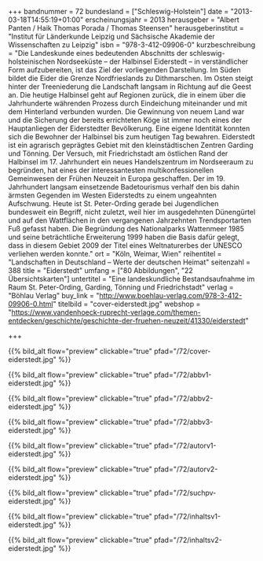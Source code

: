 +++
bandnummer = 72
bundesland = ["Schleswig-Holstein"]
date = "2013-03-18T14:55:19+01:00"
erscheinungsjahr = 2013
herausgeber = "Albert Panten / Haik Thomas Porada / Thomas Steensen"
herausgeberinstitut = "Institut für Länderkunde Leipzig und Sächsische Akademie der Wissenschaften zu Leipzig"
isbn = "978-3-412-09906-0"
kurzbeschreibung = "Die Landeskunde eines bedeutenden Abschnitts der schleswig-holsteinischen Nordseeküste – der Halbinsel Eiderstedt – in verständlicher Form aufzubereiten, ist das Ziel der vorliegenden Darstellung. Im Süden bildet die Eider die Grenze Nordfrieslands zu Dithmarschen. Im Osten steigt hinter der Treeniederung die Landschaft langsam in Richtung auf die Geest an. Die heutige Halbinsel geht auf Regionen zurück, die in einem über die Jahrhunderte währenden Prozess durch Eindeichung miteinander und mit dem Hinterland verbunden wurden. Die Gewinnung von neuem Land war und die Sicherung der bereits errichteten Köge ist immer noch eines der Hauptanliegen der Eiderstedter Bevölkerung. Eine eigene Identität konnten sich die Bewohner der Halbinsel bis zum heutigen Tag bewahren. Eiderstedt ist ein agrarisch geprägtes Gebiet mit den kleinstädtischen Zentren Garding und Tönning. Der Versuch, mit Friedrichstadt am östlichen Rand der Halbinsel im 17. Jahrhundert ein neues Handelszentrum im Nordseeraum zu begründen, hat eines der interessantesten multikonfessionellen Gemeinwesen der Frühen Neuzeit in Europa geschaffen. Der im 19. Jahrhundert langsam einsetzende Badetourismus verhalf den bis dahin ärmsten Gegenden im Westen Eiderstedts zu einem ungeahnten Aufschwung. Heute ist St. Peter-Ording gerade bei Jugendlichen bundesweit ein Begriff, nicht zuletzt, weil hier im ausgedehnten Dünengürtel und auf den Wattflächen in den vergangenen Jahrzehnten Trendsportarten Fuß gefasst haben. Die Begründung des Nationalparks Wattenmeer 1985 und seine beträchtliche Erweiterung 1999 haben die Basis dafür gelegt, dass in diesem Gebiet 2009 der Titel eines Weltnaturerbes der UNESCO verliehen werden konnte."
ort = "Köln, Weimar, Wien"
reihentitel = "Landschaften in Deutschland – Werte der deutschen Heimat"
seitenzahl = 388
title = "Eiderstedt"
umfang = ["80 Abbildungen", "22 Übersichtskarten"]
untertitel = "Eine landeskundliche Bestandsaufnahme im Raum St. Peter-Ording, Garding, Tönning und Friedrichstadt"
verlag = "Böhlau Verlag"
buy_link = "http://www.boehlau-verlag.com/978-3-412-09906-0.html"
titelbild = "cover-eiderstedt.jpg"
webshop = "https://www.vandenhoeck-ruprecht-verlage.com/themen-entdecken/geschichte/geschichte-der-fruehen-neuzeit/41330/eiderstedt"

+++

{{% bild_alt flow="preview" clickable="true" pfad="/72/cover-eiderstedt.jpg"   %}}

{{% bild_alt flow="preview" clickable="true" pfad="/72/abbv1-eiderstedt.jpg"   %}}

{{% bild_alt flow="preview" clickable="true" pfad="/72/abbv2-eiderstedt.jpg"   %}}

{{% bild_alt flow="preview" clickable="true" pfad="/72/abbv3-eiderstedt.jpg"   %}}

{{% bild_alt flow="preview" clickable="true" pfad="/72/autorv1-eiderstedt.jpg"   %}}

{{% bild_alt flow="preview" clickable="true" pfad="/72/autorv2-eiderstedt.jpg"   %}}

{{% bild_alt flow="preview" clickable="true" pfad="/72/suchpv-eiderstedt.jpg"   %}}

{{% bild_alt flow="preview" clickable="true" pfad="/72/inhaltsv1-eiderstedt.jpg"   %}}

{{% bild_alt flow="preview" clickable="true" pfad="/72/inhaltsv2-eiderstedt.jpg"   %}}
